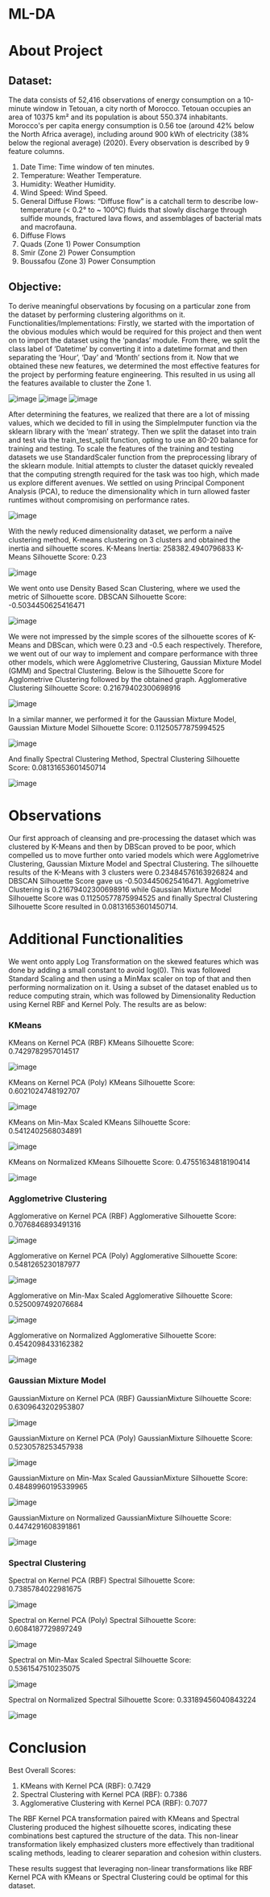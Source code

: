 # ML-DA
# About Project
## Dataset:
The data consists of 52,416 observations of energy consumption on a 10-minute window in Tetouan, a city north of Morocco. Tetouan occupies an area of 10375 km² and its population is about 550.374 inhabitants. Morocco's per capita energy consumption is 0.56 toe (around 42% below the North Africa average), including around 900 kWh of electricity (38% below the regional average) (2020). 
Every observation is described by 9 feature columns.
1.	Date Time: Time window of ten minutes.
2.	Temperature: Weather Temperature.
3.	Humidity: Weather Humidity.
4.	Wind Speed: Wind Speed.
5.	General Diffuse Flows: “Diffuse flow” is a catchall term to describe low-temperature (< 0.2° to ~ 100°C) fluids that slowly discharge through sulfide mounds, fractured lava flows, and assemblages of bacterial mats and macrofauna.
6.	Diffuse Flows
7.	Quads (Zone 1) Power Consumption
8.	Smir (Zone 2) Power Consumption
9.	Boussafou (Zone 3) Power Consumption

## Objective:
To derive meaningful observations by focusing on a particular zone from the dataset by performing clustering algorithms on it.
Functionalities/Implementations:
Firstly, we started with the importation of the obvious modules which would be required for this project and then went on to import the dataset using the ‘pandas’ module. From there, we split the class label of ‘Datetime’ by converting it into a datetime format and then separating the ‘Hour’, ‘Day’ and ‘Month’ sections from it.
Now that we obtained these new features, we determined the most effective features for the project by performing feature engineering. This resulted in us using all the features available to cluster the Zone 1.

![image](https://github.com/user-attachments/assets/57c3357c-5b38-41bd-a7e0-577d7908a5a4)
![image](https://github.com/user-attachments/assets/3c971fca-992d-4406-b701-3f58a4eab112)
![image](https://github.com/user-attachments/assets/85206cd1-31d7-4ef7-83b2-2b67b9c5e86c)

After determining the features, we realized that there are a lot of missing values, which we decided to fill in using the SimpleImputer function via the sklearn library with the ‘mean’ strategy.
Then we split the dataset into train and test via the train_test_split function, opting to use an 80-20 balance for training and testing. To scale the features of the training and testing datasets we use StandardScaler function from the preprocessing library of the sklearn module.
Initial attempts to cluster the dataset quickly revealed that the computing strength required for the task was too high, which made us explore different avenues. We settled on using Principal Component Analysis (PCA), to reduce the dimensionality which in turn allowed faster runtimes without compromising on performance rates.

![image](https://github.com/user-attachments/assets/77be3572-5184-4d49-beef-3b1ed570e116)

With the newly reduced dimensionality dataset, we perform a naïve clustering method, K-means clustering on 3 clusters and obtained the inertia and silhouette scores.
K-Means Inertia: 258382.4940796833
K-Means Silhouette Score: 0.23

![image](https://github.com/user-attachments/assets/dba4769e-df8a-444c-85d5-469d6a0e86a0)

We went onto use Density Based Scan Clustering, where we used the metric of Silhouette score.
DBSCAN Silhouette Score: -0.5034450625416471

![image](https://github.com/user-attachments/assets/50bd447e-35a3-431c-8dbd-892a7630d7df)

We were not impressed by the simple scores of the silhouette scores of K-Means and DBScan, which were 0.23 and -0.5 each respectively.
Therefore, we went out of our way to implement and compare performance with three other models, which were Agglometrive Clustering, Gaussian Mixture Model (GMM) and Spectral Clustering.
Below is the Silhouette Score for Agglometrive Clustering followed by the obtained graph.
Agglomerative Clustering Silhouette Score: 0.21679402300698916

![image](https://github.com/user-attachments/assets/ae568a9f-f394-451c-9deb-ac10c964b411)

In a similar manner, we performed it for the Gaussian Mixture Model,
Gaussian Mixture Model Silhouette Score: 0.11250577875994525

![image](https://github.com/user-attachments/assets/3ef663d2-7692-4221-9a04-999e91ad6f47)

And finally Spectral Clustering Method,
Spectral Clustering Silhouette Score: 0.08131653601450714

![image](https://github.com/user-attachments/assets/c41024e5-fd1f-4f27-baf9-c507964e27a8)

# Observations

Our first approach of cleansing and pre-processing the dataset which was clustered by K-Means and then by DBScan proved to be poor, which compelled us to move further onto varied models which were Agglometrive Clustering, Gaussian Mixture Model and Spectral Clustering.
The silhouette results of the K-Means with 3 clusters were 0.23484576163926824 and DBSCAN Silhouette Score gave us -0.5034450625416471. Agglometrive Clustering is 0.21679402300698916 while Gaussian Mixture Model Silhouette Score was 0.11250577875994525 and finally Spectral Clustering Silhouette Score resulted in 0.08131653601450714.

# Additional Functionalities

We went onto apply Log Transformation on the skewed features which was done by adding a small constant to avoid log(0). This was followed Standard Scaling and then using a MinMax scaler on top of that and then performing normalization on it.
Using a subset of the dataset enabled us to reduce computing strain, which was followed by Dimensionality Reduction using Kernel RBF and Kernel Poly.
The results are as below:

### KMeans
KMeans on Kernel PCA (RBF)
KMeans Silhouette Score: 0.7429782957014517 

![image](https://github.com/user-attachments/assets/39201d7a-88cf-45ab-bdac-98a0280efea2)

KMeans on Kernel PCA (Poly)
KMeans Silhouette Score: 0.6021024748192707

![image](https://github.com/user-attachments/assets/f4aa8361-6c2d-41c5-bbc1-dfcefab45c0c)

KMeans on Min-Max Scaled
KMeans Silhouette Score: 0.5412402568034891

![image](https://github.com/user-attachments/assets/8f8b50fb-a200-4ae4-86dd-a58386da0da5)

KMeans on Normalized
KMeans Silhouette Score: 0.47551634818190414

![image](https://github.com/user-attachments/assets/a74b1dcb-1558-4298-ab43-8d88544fe935)

### Agglometrive Clustering

Agglomerative on Kernel PCA (RBF)
Agglomerative Silhouette Score: 0.7076846893491316

![image](https://github.com/user-attachments/assets/32265602-d8c4-4241-8aca-f0fce6c81c37)

Agglomerative on Kernel PCA (Poly)
Agglomerative Silhouette Score: 0.5481265230187977

![image](https://github.com/user-attachments/assets/6d0e72da-3cef-4788-bd26-61fc895bcb26)

Agglomerative on Min-Max Scaled
Agglomerative Silhouette Score: 0.5250097492076684

![image](https://github.com/user-attachments/assets/dab3fc49-6eb1-4fa2-834b-43ad151a8361)

Agglomerative on Normalized
Agglomerative Silhouette Score: 0.4542098433162382

![image](https://github.com/user-attachments/assets/3bc21a76-6319-4dee-9a67-6bde12d4f461)

### Gaussian Mixture Model

GaussianMixture on Kernel PCA (RBF)
GaussianMixture Silhouette Score: 0.6309643202953807

![image](https://github.com/user-attachments/assets/518e4fa9-e81c-437b-a516-e96426c0bbc9)

GaussianMixture on Kernel PCA (Poly)
GaussianMixture Silhouette Score: 0.5230578253457938

![image](https://github.com/user-attachments/assets/02611ef7-277f-459b-a8d6-434bda8b3a92)

GaussianMixture on Min-Max Scaled
GaussianMixture Silhouette Score: 0.48489960195339965

![image](https://github.com/user-attachments/assets/02018ae7-5ff7-4d6a-894b-968b7c41e0ca)

GaussianMixture on Normalized
GaussianMixture Silhouette Score: 0.4474291608391861

![image](https://github.com/user-attachments/assets/54abb787-d9ae-4fe2-af30-01cc3812759a)

### Spectral Clustering

Spectral on Kernel PCA (RBF)
Spectral Silhouette Score: 0.7385784022981675

![image](https://github.com/user-attachments/assets/54515087-0980-4d76-8a25-7d7b2de70ae0)

Spectral on Kernel PCA (Poly)
Spectral Silhouette Score: 0.6084187729897249

![image](https://github.com/user-attachments/assets/c3d6a50f-f1e0-4371-8490-96920f8f6f1e)

Spectral on Min-Max Scaled
Spectral Silhouette Score: 0.5361547510235075

![image](https://github.com/user-attachments/assets/c0923fee-116d-44f8-8da2-7d5a0d45e90b)

Spectral on Normalized
Spectral Silhouette Score: 0.33189456040843224

![image](https://github.com/user-attachments/assets/eabb8a96-f2a8-4e49-9dd3-909aa1f66eb5)

# Conclusion

Best Overall Scores:
1.	KMeans with Kernel PCA (RBF): 0.7429
2.	Spectral Clustering with Kernel PCA (RBF): 0.7386
3.	Agglomerative Clustering with Kernel PCA (RBF): 0.7077

The RBF Kernel PCA transformation paired with KMeans and Spectral Clustering produced the highest silhouette scores, indicating these combinations best captured the structure of the data. This non-linear transformation likely emphasized clusters more effectively than traditional scaling methods, leading to clearer separation and cohesion within clusters. 

These results suggest that leveraging non-linear transformations like RBF Kernel PCA with KMeans or Spectral Clustering could be optimal for this dataset.












